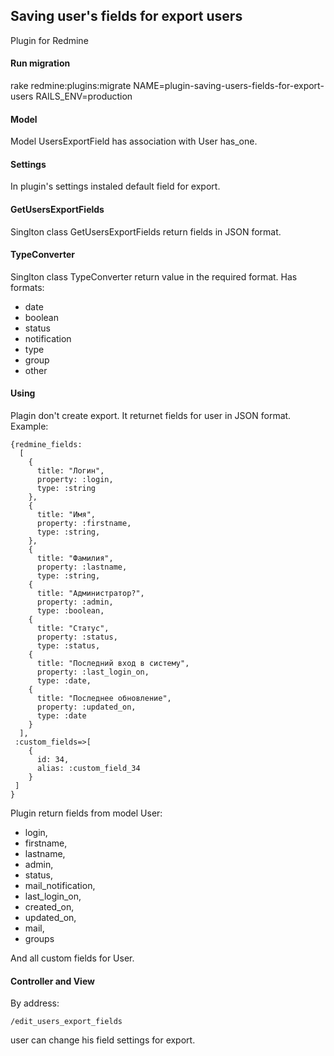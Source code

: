 ## Saving user's fields for export users

Plugin for Redmine

#### Run migration
rake redmine:plugins:migrate NAME=plugin-saving-users-fields-for-export-users RAILS_ENV=production

#### Model
Model UsersExportField has association with User has_one.

#### Settings
In plugin's settings instaled default field for export.

#### GetUsersExportFields
Singlton class GetUsersExportFields return fields in JSON format.

#### TypeConverter
Singlton class TypeConverter return value in the required format.
Has formats:
* date
* boolean
* status
* notification
* type
* group
* other

#### Using
Plagin don't create export. It returnet fields for user in JSON format. Example:
~~~~
{redmine_fields:
  [
    {
      title: "Логин",
      property: :login,
      type: :string
    },
    {
      title: "Имя",
      property: :firstname,
      type: :string,
    },
    {
      title: "Фамилия",
      property: :lastname,
      type: :string,
    {
      title: "Администратор?",
      property: :admin,
      type: :boolean,
    {
      title: "Статус",
      property: :status,
      type: :status,
    {
      title: "Последний вход в систему",
      property: :last_login_on,
      type: :date,
    {
      title: "Последнее обновление",
      property: :updated_on,
      type: :date
    }
  ],
 :custom_fields=>[
    {
      id: 34,
      alias: :custom_field_34
    }
 ]
}

~~~~

Plugin return fields from model User:
* login,
* firstname,
* lastname,
* admin,
* status,
* mail_notification,
* last_login_on,
* created_on,
* updated_on,
* mail,
* groups

And all custom fields for User.

#### Controller and View
By address:
~~~~
/edit_users_export_fields
~~~~
user can change his field settings for export.
